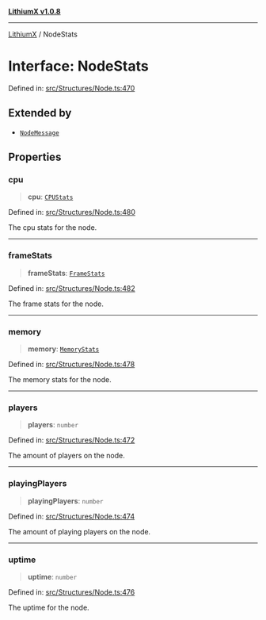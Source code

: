 [**LithiumX v1.0.8**](../README.md)

***

[LithiumX](../globals.md) / NodeStats

# Interface: NodeStats

Defined in: [src/Structures/Node.ts:470](https://github.com/anantix-network/LithiumX/blob/6d83bed841f7c0d8766531c5310768bcb05e7f91/src/Structures/Node.ts#L470)

## Extended by

- [`NodeMessage`](NodeMessage.md)

## Properties

### cpu

> **cpu**: [`CPUStats`](CPUStats.md)

Defined in: [src/Structures/Node.ts:480](https://github.com/anantix-network/LithiumX/blob/6d83bed841f7c0d8766531c5310768bcb05e7f91/src/Structures/Node.ts#L480)

The cpu stats for the node.

***

### frameStats

> **frameStats**: [`FrameStats`](FrameStats.md)

Defined in: [src/Structures/Node.ts:482](https://github.com/anantix-network/LithiumX/blob/6d83bed841f7c0d8766531c5310768bcb05e7f91/src/Structures/Node.ts#L482)

The frame stats for the node.

***

### memory

> **memory**: [`MemoryStats`](MemoryStats.md)

Defined in: [src/Structures/Node.ts:478](https://github.com/anantix-network/LithiumX/blob/6d83bed841f7c0d8766531c5310768bcb05e7f91/src/Structures/Node.ts#L478)

The memory stats for the node.

***

### players

> **players**: `number`

Defined in: [src/Structures/Node.ts:472](https://github.com/anantix-network/LithiumX/blob/6d83bed841f7c0d8766531c5310768bcb05e7f91/src/Structures/Node.ts#L472)

The amount of players on the node.

***

### playingPlayers

> **playingPlayers**: `number`

Defined in: [src/Structures/Node.ts:474](https://github.com/anantix-network/LithiumX/blob/6d83bed841f7c0d8766531c5310768bcb05e7f91/src/Structures/Node.ts#L474)

The amount of playing players on the node.

***

### uptime

> **uptime**: `number`

Defined in: [src/Structures/Node.ts:476](https://github.com/anantix-network/LithiumX/blob/6d83bed841f7c0d8766531c5310768bcb05e7f91/src/Structures/Node.ts#L476)

The uptime for the node.
